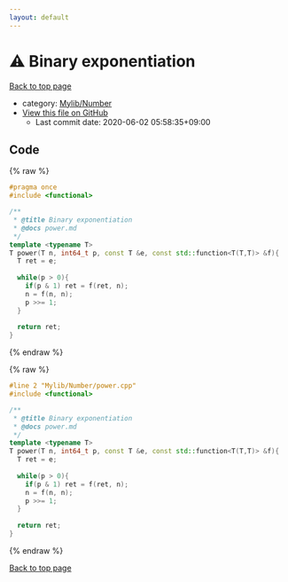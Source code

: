 ```yaml
---
layout: default
---
```


<!-- mathjax config similar to math.stackexchange -->
<script type="text/javascript" async
  src="https://cdnjs.cloudflare.com/ajax/libs/mathjax/2.7.5/MathJax.js?config=TeX-MML-AM_CHTML">
</script>
<script type="text/x-mathjax-config">
  MathJax.Hub.Config({
    TeX: { equationNumbers: { autoNumber: "AMS" }},
    tex2jax: {
      inlineMath: [ ['$','$'] ],
      processEscapes: true
    },
    "HTML-CSS": { matchFontHeight: false },
    displayAlign: "left",
    displayIndent: "2em"
  });
</script>

<script type="text/javascript" src="https://cdnjs.cloudflare.com/ajax/libs/jquery/3.4.1/jquery.min.js"></script>
<script src="https://cdn.jsdelivr.net/npm/jquery-balloon-js@1.1.2/jquery.balloon.min.js" integrity="sha256-ZEYs9VrgAeNuPvs15E39OsyOJaIkXEEt10fzxJ20+2I=" crossorigin="anonymous"></script>
<script type="text/javascript" src="../../../assets/js/copy-button.js"></script>
<link rel="stylesheet" href="../../../assets/css/copy-button.css" />


# :warning: Binary exponentiation

<a href="../../../index.html">Back to top page</a>

* category: <a href="../../../index.html#5fda78fda98ef9fc0f87c6b50d529f19">Mylib/Number</a>
* <a href="{{ site.github.repository_url }}/blob/master/Mylib/Number/power.cpp">View this file on GitHub</a>
    - Last commit date: 2020-06-02 05:58:35+09:00




## Code

<a id="unbundled"></a>
{% raw %}
```cpp
#pragma once
#include <functional>

/**
 * @title Binary exponentiation
 * @docs power.md
 */
template <typename T>
T power(T n, int64_t p, const T &e, const std::function<T(T,T)> &f){
  T ret = e;
  
  while(p > 0){
    if(p & 1) ret = f(ret, n);
    n = f(n, n);
    p >>= 1;
  }
  
  return ret;
}

```
{% endraw %}

<a id="bundled"></a>
{% raw %}
```cpp
#line 2 "Mylib/Number/power.cpp"
#include <functional>

/**
 * @title Binary exponentiation
 * @docs power.md
 */
template <typename T>
T power(T n, int64_t p, const T &e, const std::function<T(T,T)> &f){
  T ret = e;
  
  while(p > 0){
    if(p & 1) ret = f(ret, n);
    n = f(n, n);
    p >>= 1;
  }
  
  return ret;
}

```
{% endraw %}

<a href="../../../index.html">Back to top page</a>

